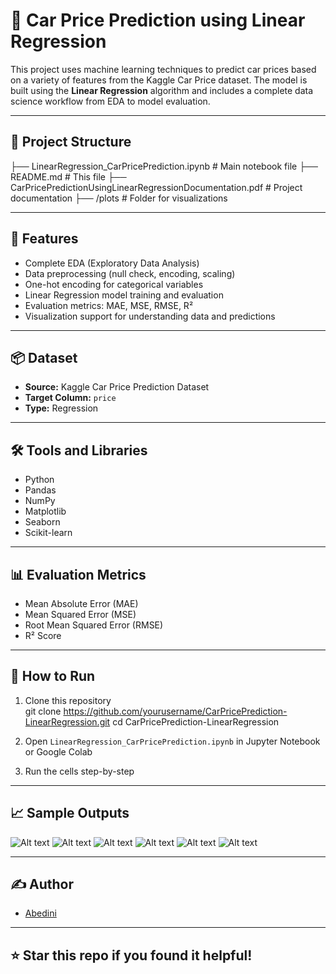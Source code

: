 # 🚗 Car Price Prediction using Linear Regression

This project uses machine learning techniques to predict car prices based on a variety of features from the Kaggle Car Price dataset. The model is built using the **Linear Regression** algorithm and includes a complete data science workflow from EDA to model evaluation.

---

## 📁 Project Structure

├── LinearRegression_CarPricePrediction.ipynb # Main notebook file
├── README.md # This file
├── CarPricePredictionUsingLinearRegressionDocumentation.pdf # Project documentation
├── /plots # Folder for visualizations

---

## 🧠 Features

- Complete EDA (Exploratory Data Analysis)  
- Data preprocessing (null check, encoding, scaling)  
- One-hot encoding for categorical variables  
- Linear Regression model training and evaluation  
- Evaluation metrics: MAE, MSE, RMSE, R²  
- Visualization support for understanding data and predictions  

---

## 📦 Dataset

- **Source:** Kaggle Car Price Prediction Dataset  
- **Target Column:** `price`  
- **Type:** Regression  

---

## 🛠️ Tools and Libraries

- Python  
- Pandas  
- NumPy  
- Matplotlib  
- Seaborn  
- Scikit-learn  

---

## 📊 Evaluation Metrics

- Mean Absolute Error (MAE)  
- Mean Squared Error (MSE)  
- Root Mean Squared Error (RMSE)  
- R² Score  

---

## 📌 How to Run

1. Clone this repository  
git clone https://github.com/yourusername/CarPricePrediction-LinearRegression.git cd CarPricePrediction-LinearRegression

2. Open `LinearRegression_CarPricePrediction.ipynb` in Jupyter Notebook or Google Colab  

3. Run the cells step-by-step  

---

## 📈 Sample Outputs

![Alt text](Plots/heatmap.png)
![Alt text](Plots/hist.png)
![Alt text](Plots/top10.png)
![Alt text](Plots/pricebox.png)
![Alt text](Plots/actualvspredicted.png)
![Alt text](Plots/residual.png)

---

## ✍️ Author

- [Abedini]([https://github.com/yourusername](https://github.com/Abedini81))

---

## ⭐ Star this repo if you found it helpful!

